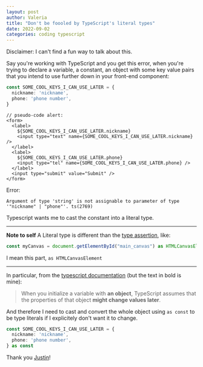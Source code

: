 ```yaml
---
layout: post
author: Valeria
title: "Don't be foooled by TypeScript's literal types"
date: 2022-09-02
categories: coding typescript
---
```

Disclaimer: I can't find a fun way to talk about this.

Say you're working with TypeScript and you get this error,
when you're trying to declare a variable,
a constant, an object with some key value pairs that you intend to use
further down in your front-end component:

``` ts
const SOME_COOL_KEYS_I_CAN_USE_LATER = {
  nickname: 'nickname',
  phone: 'phone number',
}
```

```
// pseudo-code alert:
<form>
  <label>
    ${SOME_COOL_KEYS_I_CAN_USE_LATER.nickname}
    <input type="text" name={SOME_COOL_KEYS_I_CAN_USE_LATER.nickname} />
  </label>
  <label>
    ${SOME_COOL_KEYS_I_CAN_USE_LATER.phone}
    <input type="tel" name={SOME_COOL_KEYS_I_CAN_USE_LATER.phone} />
  </label>
  <input type="submit" value="Submit" />
</form>
```

Error:
```
Argument of type 'string' is not assignable to parameter of type '"nickname" | "phone"'. ts(2769)
```

Typescript wants me to cast the constant into a literal type.

---

**Note to self**
A Literal type is different than the [type assertion](https://www.typescriptlang.org/docs/handbook/2/everyday-types.html#type-assertions), like:
```ts
const myCanvas = document.getElementById("main_canvas") as HTMLCanvasElement;
```

I mean this part, `as HTMLCanvasElement`

---

In particular, from the [typescript documentation](https://www.typescriptlang.org/docs/handbook/2/everyday-types.html#literal-inference) (but the text in bold is mine):
> When you initialize a variable with **an object**,
> TypeScript assumes that the properties of that object **might change values later**.

And therefore I need to cast and convert the whole object using `as const` to be type literals if I explicitely don't want it to change.

``` ts
const SOME_COOL_KEYS_I_CAN_USE_LATER = {
  nickname: 'nickname',
  phone: 'phone number',
} as const
```

Thank you [Justin](https://github.com/jutonz)!
